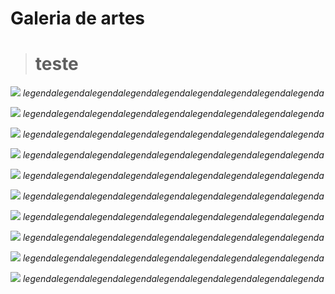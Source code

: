 # Galeria de artes

<style>{{#include ./style.css}}</style>

> # teste

![](https://placehold.co/600x400/EEE/31343C)
*legendalegendalegendalegendalegendalegendalegendalegendalegenda   
[](https://instagram.com) [](https://bsky.app)*

![](https://placehold.co/600x600/EEE/31343C)
*legendalegendalegendalegendalegendalegendalegendalegendalegenda   
[](https://instagram.com) [](https://bsky.app)*

![](https://placehold.co/600x800/EEE/31343C)
*legendalegendalegendalegendalegendalegendalegendalegendalegenda   
[](https://instagram.com) [](https://bsky.app)*

![](https://placehold.co/600x600/EEE/31343C)
*legendalegendalegendalegendalegendalegendalegendalegendalegenda   
[](https://instagram.com) [](https://bsky.app)*

![](https://placehold.co/600x800/EEE/31343C)
*legendalegendalegendalegendalegendalegendalegendalegendalegenda   
[](https://instagram.com) [](https://bsky.app)*

![](https://placehold.co/600x400/EEE/31343C)
*legendalegendalegendalegendalegendalegendalegendalegendalegenda   
[](https://instagram.com) [](https://bsky.app)*

![](https://placehold.co/600x500/EEE/31343C)
*legendalegendalegendalegendalegendalegendalegendalegendalegenda   
[](https://instagram.com) [](https://bsky.app)*

![](https://placehold.co/600x400/EEE/31343C)
*legendalegendalegendalegendalegendalegendalegendalegendalegenda   
[](https://instagram.com) [](https://bsky.app)*

![](https://placehold.co/600x400/EEE/31343C)
*legendalegendalegendalegendalegendalegendalegendalegendalegenda   
[](https://instagram.com) [](https://bsky.app)*

![](https://placehold.co/600x400/EEE/31343C)
*legendalegendalegendalegendalegendalegendalegendalegendalegenda   
[](https://instagram.com) [](https://bsky.app)*

